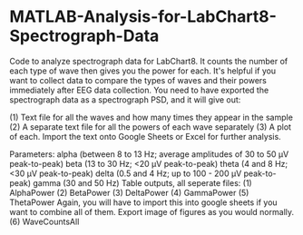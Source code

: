 # MATLAB-Analysis-for-LabChart8-Spectrograph-Data
Code to analyze spectrograph data for LabChart8. It counts the number of each type of wave then gives you the power for each. It's helpful if you want to collect data to compare the types of waves and their powers immediately after EEG data collection. You need to have exported the spectrograph data as a spectrograph PSD, and it will give out: 

(1) Text file for all the waves and how many times they appear in the sample 
(2) A separate text file for all the powers of each wave separately
(3) A plot of each. Import the text onto Google Sheets or Excel for further analysis.  

Parameters: alpha (between 8 to 13 Hz; average amplitudes of 30 to 50 μV peak-to-peak) beta (13 to 30 Hz; &lt;20 μV peak-to-peak) theta (4 and 8 Hz; &lt;30 μV peak-to-peak) delta (0.5 and 4 Hz; up to 100 - 200 μV peak-to-peak)  gamma (30 and 50 Hz)  Table outputs, all seperate files: (1) AlphaPower (2) BetaPower (3) DeltaPower (4) GammaPower (5) ThetaPower  Again, you will have to import this into google sheets if you want to combine all of them. Export image of figures as you would normally.  (6) WaveCountsAll
